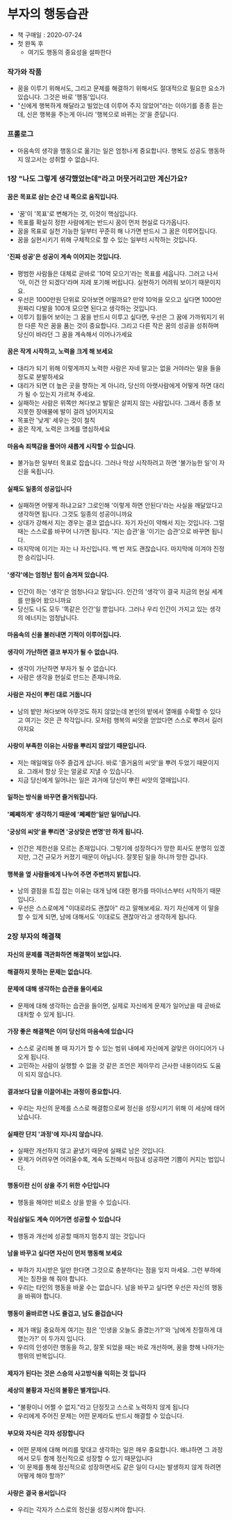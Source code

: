 # 부자의 행동습관

- 책 구매일 : 2020-07-24
- 첫 완독 후
  - 여기도 행동의 중요성을 설파한다

### 작가와 작품

- 꿈을 이루기 위해서도, 그리고 문제를 해결하기 위해서도 절대적으로 필요한 요소가 있습니다. 그것은 바로 '행동'입니다.
- "신에게 행복하게 해달라고 빌었는데 이루어 주지 않았어"라는 이야기를 종종 듣는데, 신은 행복을 주는게 아니라 '행복으로 바뀌는 것'을 준답니다.

### 프롤로그

- 마음속의 생각을 행동으로 옮기는 일은 엄청나게 중요합니다. 행복도 성공도 행동하지 않고서는 성취할 수 없습니다.

### 1장 "나도 그렇게 생각했었는데"라고 머뭇거리고만 계신가요?

#### 꿈은 목표로 삼는 순간 내 쪽으로 움직입니다.

- '꿈'이 '목표'로 변해가는 것, 이것이 핵심입니다.
- 목표를 확실히 정한 사람에게는 반드시 꿈이 먼저 현실로 다가옵니다.
- 꿈을 목표로 실천 가능한 일부터 꾸준히 해 나가면 반드시 그 꿈은 이루어집니다.
- 꿈을 실현시키기 위해 구체적으로 할 수 있는 일부터 시작하는 것입니다.

#### '진짜 성공'은 성공이 계속 이어지는 것입니다.

- 평범한 사람들은 대체로 곧바로 '10억 모으기'라는 목표를 세웁니다. 그러고 나서 '아, 이건 안 되겠다'라며 지레 포기해 버립니다. 실현하기 어려워 보이기 때문이지요.
- 우선은 1000만원 단위로 모아보면 어떨까요? 만약 10억을 모으고 싶다면 1000만원짜리 다발을 100개 모으면 된다고 생각하는 것입니다.
- 이루기 힘들어 보이는 그 꿈을 반드시 이루고 싶다면, 우선은 그 꿈에 가까워지기 위한 다른 작은 꿈을 품는 것이 중요합니다. 그리고 다른 작은 꿈의 성공을 성취하며 당신이 바라던 그 꿈을 계속해서 이어나가세요

#### 꿈은 작게 시작하고, 노력을 크게 해 보세요

- 대리가 되기 위해 이렇게까지 노력한 사람은 자네 말고는 없을 거야라는 말을 들을 정도로 분발하세요
- 대리가 되면 더 높은 곳을 향하는 게 아니라, 당신의 아랫사람에게 어떻게 하면 대리가 될 수 있는지 가르쳐 주세요.
- 실패하는 사람은 위쪽만 쳐다보고 발밑은 살피지 않는 사람입니다. 그래서 종종 보지못한 장애물에 발이 걸려 넘어지지요
- 목표란 '낮게' 세우는 것이 철칙
- 꿈은 작게, 노력은 크게를 명심하세요

#### 마음속 죄책감을 풀어야 새롭게 시작할 수 있습니다.

- 불가능한 일부터 목표로 잡습니다. 그러나 막상 시작하려고 하면 '불가능한 일'이 자신을 옥죕니다.

#### 실패도 일종의 성공입니다

- 실패하면 어떻게 하냐고요? 그로인해 '이렇게 하면 안된다'라는 사실을 깨달았다고 생각하면 됩니다. 그것도 일종의 성공이니까요
- 상대가 강해서 지는 경우는 결코 없습니다. 자기 자신이 약해서 지는 것입니다. 그럴 때는 스스로를 바꾸어 나가면 됩니다. '지는 습관'을 '이기는 습관'으로 바꾸면 됩니다.
- 마지막에 이기는 자는 나 자신입니다. 백 번 져도 괜찮습니다. 마지막에 이겨야 진정한 승리입니다.

#### '생각'에는 엄청난 힘이 숨겨져 있습니다.

- 인간이 하는 '생각'은 엄청나다고 말입니다. 인간의 '생각'이 결국 지금의 현실 세계를 만들어 왔으니까요
- 당신도 나도 모두 '똑같은 인간'일 뿐입니다. 그러나 우리 인간이 가지고 있는 생각의 에너지는 엄청납니다.

#### 마음속의 신을 불러내면 기적이 이루어집니다.

#### 생각이 가난하면 결코 부자가 될 수 없습니다.

- 생각이 가난하면 부자가 될 수 없습니다.
- 사람은 생각을 현실로 만드는 존재니까요.

#### 사람은 자신이 뿌린 대로 거둡니다

- 남의 밭만 쳐다보며 아무것도 하지 않았는데 본인의 밭에서 열매를 수확할 수 있다고 여기는 것은 큰 착각입니다. 모처럼 행복의 씨앗을 얻었다면 스스로 뿌려서 길러야지요

#### 사랑이 부족한 이유는 사랑을 뿌리지 않았기 때문입니다.

- 저는 매일매일 아주 즐겁게 삽니다. 바로 '즐거움의 씨앗'을 뿌려 두었기 때문이지요. 그래서 항상 웃는 얼굴로 지낼 수 있습니다.
- 지금 당신에게 일어나는 일은 과거에 당신이 뿌린 씨앗의 열매입니다.

#### 일하는 방식을 바꾸면 즐거워집니다.

#### '쩨쩨하게' 생각하기 때문에 '쩨쩨한'일만 일어납니다.

#### '궁상의 씨앗'을 뿌리면 '궁상맞은 변명'만 하게 됩니다.

- 인간은 제한선을 모르는 존재입니다. 그렇기에 성장하다가 망한 회사도 분명히 있겠지만, 그건 규모가 커졌기 때문이 아닙니다. 잘못된 일을 하니까 망한 겁니다.

#### 행복을 옆 사람들에게 나누어 주면 주변까지 밝힙니다.

- 남의 결점을 트집 잡는 이유는 대개 남에 대한 평가를 마이너스부터 시작하기 때문입니다.
- 우선은 스스로에게 "이대로라도 괜찮아" 라고 말해보세요. 자기 자신에게 이 말을 할 수 있게 되면, 남에 대해서도 '이대로도 괜찮아'라고 생각하게 됩니다. 

### 2장 부자의 해결책

#### 자신의 문제를 객관화하면 해결책이 보입니다.

#### 해결하지 못하는 문제는 없습니다.

#### 문제에 대해 생각하는 습관을 들이세요

- 문제에 대해 생각하는 습관을 들이면, 실제로 자신에게 문제가 일어났을 때 곧바로 대처할 수 있게 됩니다.

#### 가장 좋은 해결책은 이미 당신의 마음속에 있습니다

- 스스로 궁리해 볼 때 자기가 할 수 있는 범위 내에세 자신에게 걸맞은 아이디어가 나오게 됩니다.
- 고민하는 사람이 실행할 수 없을 것 같은 조언은 제아무리 근사한 내용이라도 도움이 되지 않습니다.

#### 결과보다 답을 이끌어내는 과정이 중요합니다.

- 우리는 자신의 문제를 스스로 해결함으로써 정신을 성장시키기 위해 이 세상에 태어났습니다.

#### 실패란 단지 '과정'에 지나지 않습니다.

- 실패란 개선하지 않고 끝냈기 때문에 실패로 남은 것입니다.
- 문제가 어려우면 어려울수록, 계속 도전해서 마침내 성공하면 기쁨이 커지는 법입니다.

#### 행동이란 신이 상을 주기 위한 수단입니다

- 행동을 해야만 비로소 상을 받을 수 있습니다.

#### 작심삼일도 계속 이어가면 성공할 수 있습니다

- 행동과 개선에 성공할 때까지 멈추지 않는 것입니다

#### 남을 바꾸고 싶다면 자신이 먼저 행동해 보세요

- 부하가 지시받은 일만 한다면 그것으로 충분하다는 점을 잊지 마세요. 그런 부하에게는 칭찬을 해 줘야 합니다.
- 우리는 타인의 행동을 바꿀 수는 없습니다. 남을 바꾸고 싶다면 우선은 자신의 행동을 바꿔야 합니다.

#### 행동이 올바르면 나도 즐겁고, 남도 즐겁습니다

- 제가 매일 중요하게 여기는 점은 '인생을 오늘도 즐겼는가?'와 '남에게 친절하게 대했는가?' 이 두가지 입니다.
- 우리의 인생이란 행동을 하고, 잘못 되었을 때는 바로 개선하며, 꿈을 향해 나아가는 행위의 반복입니다.

#### 제자가 된다는 것은 스승의 사고방식을 익히는 것 입니다

#### 세상의 불황과 자신의 불황은 별개입니다.

- "불황이니 어쩔 수 없지."라고 단정짓고 스스로 노력하지 않게 됩니다
- 우리에게 주어진 문제는 어떤 문제라도 반드시 해결할 수 있습니다.

#### 부모와 자식은 각자 성장합니다

- 어떤 문제에 대해 머리를 맞대고 생각하는 일은 매우 중요합니다. 왜냐하면 그 과정에서 모두 함께 정신적으로 성장할 수 있기 때문입니다
- '이 문제를 통해 정신적으로 성장하면서도 같은 일이 다시는 발생하지 않게 하려면 어떻게 해야 할까?'

#### 사랑은 결국 용서입니다

- 우리는 각자가 스스로의 정신을 성장시켜야 합니다.